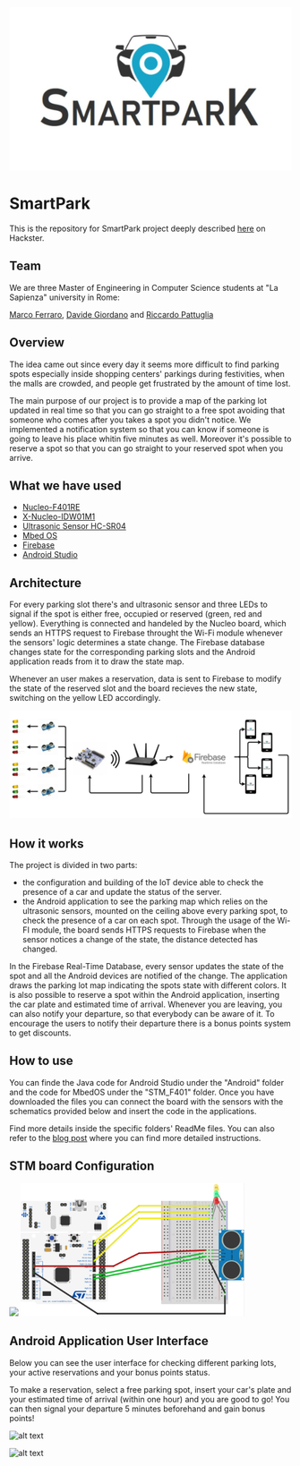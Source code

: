<p align="center">
<img src="imgs/SmartparkLogo.PNG">
</p>

# SmartPark

This is the repository for SmartPark project deeply described [here](https://www.hackster.io/Marco_Ferraro/smart-park-3d3c49) on Hackster.

## Team
We are three Master of Engineering in Computer Science students at "La Sapienza" university in Rome:

[Marco Ferraro](https://www.linkedin.com/in/marco-ferraro-86aa53182/), [Davide Giordano](https://www.linkedin.com/in/davide-giordano/) and [Riccardo Pattuglia](https://www.linkedin.com/in/riccardo-pattuglia-3a09ab182/)

## Overview
The idea came out since every day it seems more difficult to find parking spots especially inside shopping centers' parkings during festivities, when the malls are crowded, and people get frustrated by the amount of time lost.

The main purpose of our project is to provide a map of the parking lot updated in real time so that you can go straight to a free spot avoiding that someone who comes after you takes a spot you didn't notice. We implemented a notification system so that you can know if someone is going to leave his place whitin five minutes as well.
Moreover it's possible to reserve a spot so that you can go straight to your reserved spot when you arrive.

## What we have used
 - [Nucleo-F401RE](https://os.mbed.com/platforms/ST-Nucleo-F401RE/)
 - [X-Nucleo-IDW01M1](https://www.st.com/content/st_com/en/products/ecosystems/stm32-open-development-environment/stm32-nucleo-expansion-boards/stm32-ode-connect-hw/x-nucleo-idw01m1.html)
 - [Ultrasonic Sensor HC-SR04](https://cdn.sparkfun.com/datasheets/Sensors/Proximity/HCSR04.pdf)
 - [Mbed OS](https://www.mbed.com/en/platform/mbed-os/)
 - [Firebase](https://firebase.google.com)
 - [Android Studio](https://developer.android.com/studio/)
 
 ## Architecture ##
 
For every parking slot there's and ultrasonic sensor and three LEDs to signal if the spot is either free, occupied or reserved (green, red and yellow). Everything is connected and handeled by the Nucleo board, which sends an HTTPS request to Firebase throught the Wi-Fi module whenever the sensors' logic determines a state change. The Firebase database changes state for the corresponding parking slots and the Android application reads from it to draw the state map.

Whenever an user makes a reservation, data is sent to Firebase to modify the state of the reserved slot and the board recieves the new state, switching on the yellow LED accordingly.

<img src="imgs/Arch.PNG">
 
 ## How it works
The project is divided in two parts: 
- the configuration and building of the IoT device able to check the presence of a car and update the status of the server.
- the Android application to see the parking map which relies on the ultrasonic sensors, mounted on the ceiling above every parking spot, to check the presence of a car on each spot.
Through the usage of the Wi-FI module, the board sends HTTPS requests to Firebase when the sensor notices a change of the state, the distance detected has changed.

In the Firebase Real-Time Database, every sensor updates the state of the spot and all the Android devices are notified of the change.
The application draws the parking lot map indicating the spots state with different colors.
It is also possible to reserve a spot within the Android application, inserting the car plate and estimated time of arrival.
Whenever you are leaving, you can also notify your departure, so that everybody can be aware of it.
To encourage the users to notify their departure there is a bonus points system to get discounts.


## How to use
You can finde the Java code for Android Studio under the "Android" folder and the code for MbedOS under the "STM_F401" folder.
Once you have downloaded the files you can connect the board with the sensors with the schematics provided below and insert the code in the applications.

Find more details inside the specific folders' ReadMe files.
You can also refer to the [blog post](https://www.hackster.io/Marco_Ferraro/smart-park-3d3c49) where you can find more detailed instructions. 

####
## STM board Configuration ##
<img src="https://i.postimg.cc/8c5X1mD8/photo-2019-06-07-19-35-44.jpg" width="280" > 
<img src="imgs/Schematic.PNG" width= "400">

## Android Application User Interface


Below you can see the user interface for checking different parking lots, your active reservations and your bonus points status.

To make a reservation, select a free parking spot, insert your car's plate and your estimated time of arrival (within one hour) and you are good to go! You can then signal your departure 5 minutes beforehand and gain bonus points!

![alt text](https://hackster.imgix.net/uploads/attachments/917811/image_GlNTAMlghy.png)

![alt text](https://hackster.imgix.net/uploads/attachments/917814/image_o9IqSfd1NE.png)

